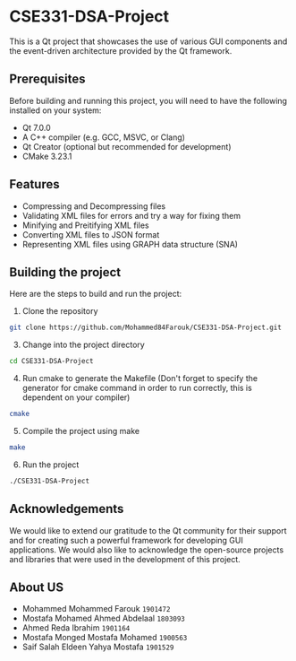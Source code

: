 # CSE331-DSA-Project

This is a Qt project that showcases the use of various GUI components and the event-driven architecture provided by the Qt framework.

## Prerequisites

Before building and running this project, you will need to have the following installed on your system:

- Qt 7.0.0
- A C++ compiler (e.g. GCC, MSVC, or Clang)
- Qt Creator (optional but recommended for development)
- CMake 3.23.1

## Features

- Compressing and Decompressing files
- Validating XML files for errors and try a way for fixing them
- Minifying and Preitifying XML files
- Converting XML files to JSON format
- Representing XML files using GRAPH data structure (SNA)

## Building the project

Here are the steps to build and run the project:

1. Clone the repository
```bash
git clone https://github.com/Mohammed84Farouk/CSE331-DSA-Project.git
```
3. Change into the project directory
```bash
cd CSE331-DSA-Project
```
4. Run cmake to generate the Makefile (Don't forget to specify the generator for cmake command in order to run correctly, this is dependent on your compiler)
```bash
cmake 
```
5. Compile the project using make
```bash
make
```
6. Run the project 
```bash
./CSE331-DSA-Project
```

## Acknowledgements

We would like to extend our gratitude to the Qt community for their support and for creating such a powerful framework for developing GUI applications. We would also like to acknowledge the open-source projects and libraries that were used in the development of this project.

## About US

- Mohammed Mohammed Farouk ``1901472``
- Mostafa Mohamed Ahmed Abdelaal ``1803093``
- Ahmed Reda Ibrahim ``1901164``
- Mostafa Monged Mostafa Mohamed ``1900563``
- Saif Salah Eldeen Yahya Mostafa ``1901529``
